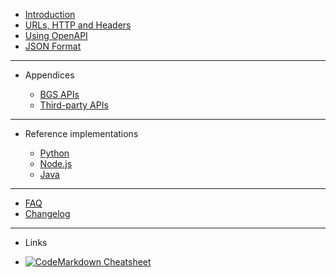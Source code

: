 - [Introduction](main-content/introduction)
- [URLs, HTTP and Headers](main-content/urls-https-headers)
- [Using OpenAPI](main-content/openapi)
- [JSON Format](main-content/json-format)

---

- Appendices

  - [BGS APIs](appendices/bgs-apis.md)
  - [Third-party APIs](appendices/third-party-apis.md)

---

- Reference implementations

  - [Python](reference-implementations/python)
  - [Node.js](reference-implementations/node)
  - [Java](reference-implementations/java)

---

- [FAQ](other/faq.md)
- [Changelog](other/changelog.md)

---

- Links

- [![Code](https://icongr.am/feather/code.svg?size=16&color=808080)Markdown Cheatsheet](https://jhildenbiddle.github.io/docsify-themeable/#/markdown)
<!-- - [![Github](https://icongram.jgog.in/simple/github.svg?color=808080&size=16)Gitlab Project](https://kwvmxgit.ad.nerc.ac.uk/apis/api-guidance-docs/blob/master/docs/introduction/README.md) -->
<!-- - [![NPM](https://icongram.jgog.in/simple/npm.svg?colored&size=16)Template Documentation](https://docsify.now.sh/) -->
<!-- - [![Twitter](https://icongram.jgog.in/simple/twitter.svg?colored&size=16)@jhildenbiddle](http://twitter.com/jhildenbiddle) -->